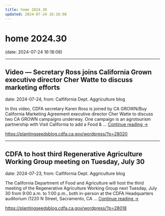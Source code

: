 ```yaml
---
title: home 2024.30
updated: 2024-07-24 16:18:08
---
```


# home 2024.30

(date: 2024-07-24 16:18:08)

---

## Video — Secretary Ross joins California Grown executive director Cher Watte to discuss marketing efforts

date: 2024-07-24, from: Calfifornia Dept. Aggriculture blog

In this video, CDFA secretary Karen Ross is joined by CA GROWN/Buy California Marketing Agreement executive director Cher Watte to discuss two CA GROWN campaigns underway. One campaign is an agrotourism partnership with Visit California to add a Food &#38; &#8230; <a href="https://plantingseedsblog.cdfa.ca.gov/wordpress/?p=28020">Continue reading <span class="meta-nav">&#8594;</span></a> 

<https://plantingseedsblog.cdfa.ca.gov/wordpress/?p=28020>

---

## CDFA to host third Regenerative Agriculture Working Group meeting on Tuesday, July 30

date: 2024-07-23, from: Calfifornia Dept. Aggriculture blog

The California Department of Food and Agriculture will host the third meeting of the Regenerative Agriculture Working Group next Tuesday, July 30 from 9:00 a.m. to 1:00 p.m., both in-person at the CDFA Headquarters auditorium (1220 N Street, Sacramento, CA &#8230; <a href="https://plantingseedsblog.cdfa.ca.gov/wordpress/?p=28018">Continue reading <span class="meta-nav">&#8594;</span></a> 

<https://plantingseedsblog.cdfa.ca.gov/wordpress/?p=28018>

